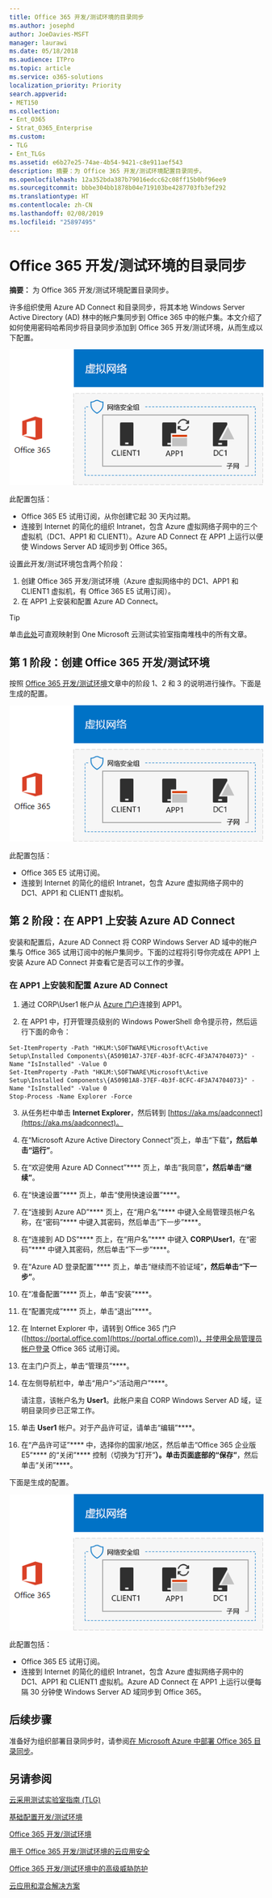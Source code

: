 ```yaml
---
title: Office 365 开发/测试环境的目录同步
ms.author: josephd
author: JoeDavies-MSFT
manager: laurawi
ms.date: 05/18/2018
ms.audience: ITPro
ms.topic: article
ms.service: o365-solutions
localization_priority: Priority
search.appverid:
- MET150
ms.collection:
- Ent_O365
- Strat_O365_Enterprise
ms.custom:
- TLG
- Ent_TLGs
ms.assetid: e6b27e25-74ae-4b54-9421-c8e911aef543
description: 摘要：为 Office 365 开发/测试环境配置目录同步。
ms.openlocfilehash: 12a352bda387b79016edcc62c08ff15b0bf96ee9
ms.sourcegitcommit: bbbe304bb1878b04e719103be4287703fb3ef292
ms.translationtype: HT
ms.contentlocale: zh-CN
ms.lasthandoff: 02/08/2019
ms.locfileid: "25897495"
---
```

# <a name="directory-synchronization-for-your-office-365-devtest-environment"></a>Office 365 开发/测试环境的目录同步

 **摘要：** 为 Office 365 开发/测试环境配置目录同步。
  
许多组织使用 Azure AD Connect 和目录同步，将其本地 Windows Server Active Directory (AD) 林中的帐户集同步到 Office 365 中的帐户集。本文介绍了如何使用密码哈希同步将目录同步添加到 Office 365 开发/测试环境，从而生成以下配置。
  
![具有目录同步的 Office 365 开发/测试环境](media/be5b37b0-f832-4878-b153-436c31546e21.png)
  
此配置包括： 
  
- Office 365 E5 试用订阅，从你创建它起 30 天内过期。
- 连接到 Internet 的简化的组织 Intranet，包含 Azure 虚拟网络子网中的三个虚拟机（DC1、APP1 和 CLIENT1）。Azure AD Connect 在 APP1 上运行以便使 Windows Server AD 域同步到 Office 365。
    
设置此开发/测试环境包含两个阶段：
  
1. 创建 Office 365 开发/测试环境（Azure 虚拟网络中的 DC1、APP1 和 CLIENT1 虚拟机，有 Office 365 E5 试用订阅）。
2. 在 APP1 上安装和配置 Azure AD Connect。
    
> [!TIP]
> 单击[此处](http://aka.ms/catlgstack)可直观映射到 One Microsoft 云测试实验室指南堆栈中的所有文章。
  
## <a name="phase-1-create-an-office-365-devtest-environment"></a>第 1 阶段：创建 Office 365 开发/测试环境

按照 [Office 365 开发/测试环境](office-365-dev-test-environment.md)文章中的阶段 1、2 和 3 的说明进行操作。下面是生成的配置。
  
![Office 365 开发/测试环境](media/48fb91aa-09b0-4020-a496-a8253920c45d.png)
  
此配置包括： 
  
- Office 365 E5 试用订阅。
- 连接到 Internet 的简化的组织 Intranet，包含 Azure 虚拟网络子网中的 DC1、APP1 和 CLIENT1 虚拟机。
    
## <a name="phase-2-install-azure-ad-connect-on-app1"></a>第 2 阶段：在 APP1 上安装 Azure AD Connect

安装和配置后，Azure AD Connect 将 CORP Windows Server AD 域中的帐户集与 Office 365 试用订阅中的帐户集同步。下面的过程将引导你完成在 APP1 上安装 Azure AD Connect 并查看它是否可以工作的步骤。
  
### <a name="install-and-configure-azure-ad-connect-on-app1"></a>在 APP1 上安装和配置 Azure AD Connect

1. 通过 CORP\\User1 帐户从 [Azure 门户](https://portal.azure.com)连接到 APP1。
    
2. 在 APP1 中，打开管理员级别的 Windows PowerShell 命令提示符，然后运行下面的命令：
    
  ```
  Set-ItemProperty -Path "HKLM:\SOFTWARE\Microsoft\Active Setup\Installed Components\{A509B1A7-37EF-4b3f-8CFC-4F3A74704073}" -Name "IsInstalled" -Value 0
Set-ItemProperty -Path "HKLM:\SOFTWARE\Microsoft\Active Setup\Installed Components\{A509B1A8-37EF-4b3f-8CFC-4F3A74704073}" -Name "IsInstalled" -Value 0
Stop-Process -Name Explorer -Force

  ```

3. 从任务栏中单击 **Internet Explorer**，然后转到 [https://aka.ms/aadconnect](https://aka.ms/aadconnect)。
    
4. 在“Microsoft Azure Active Directory Connect”页上，单击“下载”****，然后单击“运行”****。
    
5. 在“欢迎使用 Azure AD Connect”**** 页上，单击“我同意”****，然后单击“继续”****。
    
6. 在“快速设置”**** 页上，单击“使用快速设置”****。
    
7. 在“连接到 Azure AD”**** 页上，在“用户名”**** 中键入全局管理员帐户名称，在“密码”**** 中键入其密码，然后单击“下一步”****。
    
8. 在“连接到 AD DS”**** 页上，在“用户名”**** 中键入 **CORP\\User1**，在“密码”**** 中键入其密码，然后单击“下一步”****。
    
9. 在“Azure AD 登录配置”**** 页上，单击“继续而不验证域”****，然后单击“下一步”****。
    
10. 在“准备配置”**** 页上，单击“安装”****。
    
11. 在“配置完成”**** 页上，单击“退出”****。
    
12. 在 Internet Explorer 中，请转到 Office 365 门户 ([https://portal.office.com](https://portal.office.com))，并使用全局管理员帐户登录 Office 365 试用订阅。
    
13. 在主门户页上，单击“管理员”****。
    
14. 在左侧导航栏中，单击“用户”>“活动用户”****。
    
    请注意，该帐户名为 **User1**。此帐户来自 CORP Windows Server AD 域，证明目录同步已正常工作。
    
15. 单击 **User1** 帐户。对于产品许可证，请单击“编辑”****。
    
16. 在“产品许可证”**** 中，选择你的国家/地区，然后单击“Office 365 企业版 E5”**** 的“关闭”**** 控制（切换为“打开”****）。单击页面底部的“保存”****，然后单击“关闭”****。
    
下面是生成的配置。
  
![具有目录同步的 Office 365 开发/测试环境](media/be5b37b0-f832-4878-b153-436c31546e21.png)
  
此配置包括： 
  
- Office 365 E5 试用订阅。
- 连接到 Internet 的简化的组织 Intranet，包含 Azure 虚拟网络子网中的 DC1、APP1 和 CLIENT1 虚拟机。Azure AD Connect 在 APP1 上运行以便每隔 30 分钟使 Windows Server AD 域同步到 Office 365。
    
## <a name="next-step"></a>后续步骤

准备好为组织部署目录同步时，请参阅[在 Microsoft Azure 中部署 Office 365 目录同步](deploy-office-365-directory-synchronization-dirsync-in-microsoft-azure.md)。

## <a name="see-also"></a>另请参阅

[云采用测试实验室指南 (TLG)](cloud-adoption-test-lab-guides-tlgs.md)

[基础配置开发/测试环境](base-configuration-dev-test-environment.md)

[Office 365 开发/测试环境](office-365-dev-test-environment.md)

[用于 Office 365 开发/测试环境的云应用安全](cloud-app-security-for-your-office-365-dev-test-environment.md)

[Office 365 开发/测试环境中的高级威胁防护](advanced-threat-protection-for-your-office-365-dev-test-environment.md)

[云应用和混合解决方案](cloud-adoption-and-hybrid-solutions.md)




